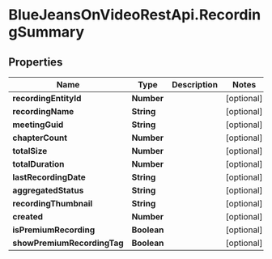# BlueJeansOnVideoRestApi.RecordingSummary

## Properties
Name | Type | Description | Notes
------------ | ------------- | ------------- | -------------
**recordingEntityId** | **Number** |  | [optional] 
**recordingName** | **String** |  | [optional] 
**meetingGuid** | **String** |  | [optional] 
**chapterCount** | **Number** |  | [optional] 
**totalSize** | **Number** |  | [optional] 
**totalDuration** | **Number** |  | [optional] 
**lastRecordingDate** | **String** |  | [optional] 
**aggregatedStatus** | **String** |  | [optional] 
**recordingThumbnail** | **String** |  | [optional] 
**created** | **Number** |  | [optional] 
**isPremiumRecording** | **Boolean** |  | [optional] 
**showPremiumRecordingTag** | **Boolean** |  | [optional] 


